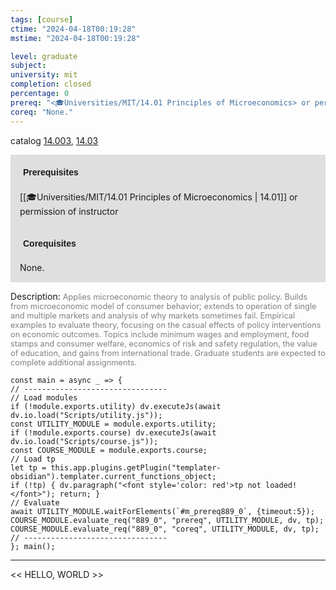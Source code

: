 ```yaml
---
tags: [course]
ctime: "2024-04-18T00:19:28"
mstime: "2024-04-18T00:19:28"

level: graduate
subject: 
university: mit
completion: closed
percentage: 0
prereq: "<🎓Universities/MIT/14.01 Principles of Microeconomics> or permission of instructor"
coreq: "None."
---
```


catalog [14.003](http://student.mit.edu/catalog/m14a.html#14.003), [14.03](http://student.mit.edu/catalog/m14a.html#14.03)

<span style="display: block; padding: 15px; background-color: rgb(100, 100, 100, 0.2);"><font id="m_prereq889_0" style="display: block; font-family: Arial, sans-serif; font-weight: bold; padding: 5px">Prerequisites</font><br><span id="prereq889_0">[[🎓Universities/MIT/14.01 Principles of Microeconomics | 14.01]] or permission of instructor</span></span>
<span style="display: block; padding: 15px; background-color: rgb(100, 100, 100, 0.2);"><font id="m_coreq889_0" style="display: block; font-family: Arial, sans-serif; font-weight: bold; padding: 5px">Corequisites</font><br><span id="coreq889_0">None.</span></span>

<font style="">Description:</font>
<font style="color: grey; font-size: 0.8rem;">Applies microeconomic theory to analysis of public policy. Builds from microeconomic model of consumer behavior; extends to operation of single and multiple markets and analysis of why markets sometimes fail. Empirical examples to evaluate theory, focusing on the casual effects of policy interventions on economic outcomes. Topics include minimum wages and employment, food stamps and consumer welfare, economics of risk and safety regulation, the value of education, and gains from international trade. Graduate students are expected to complete additional assignments.</font>

```dataviewjs
const main = async _ => {
// --------------------------------
// Load modules
if (!module.exports.utility) dv.executeJs(await dv.io.load("Scripts/utility.js"));
const UTILITY_MODULE = module.exports.utility;
if (!module.exports.course) dv.executeJs(await dv.io.load("Scripts/course.js"));
const COURSE_MODULE = module.exports.course;
// Load tp
let tp = this.app.plugins.getPlugin("templater-obsidian").templater.current_functions_object;
if (!tp) { dv.paragraph("<font style='color: red'>tp not loaded!</font>"); return; }
// Evaluate
await UTILITY_MODULE.waitForElements(`#m_prereq889_0`, {timeout:5});
COURSE_MODULE.evaluate_req("889_0", "prereq", UTILITY_MODULE, dv, tp);
COURSE_MODULE.evaluate_req("889_0", "coreq", UTILITY_MODULE, dv, tp);
// --------------------------------
}; main();
```

---

<< HELLO, WORLD >>
